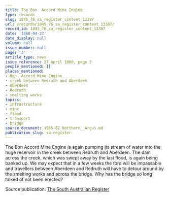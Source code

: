 ```yaml
---
title: The Bon  Accord Mine Engine
type: records
slug: 1845_76_sa_register_content_13387
url: /records/1845_76_sa_register_content_13387/
record_id: 1845_76_sa_register_content_13387
date: '1860-04-27'
date_display: null
volume: null
issue_number: null
page: '3'
article_type: news
issue_reference: 27 April 1860, page 3
people_mentioned: []
places_mentioned:
- Bon  Accord Mine Engine
- creek between Redruth and Aberdeen
- Aberdeen
- Redruth
- smelting works
topics:
- infrastructure
- mine
- flood
- transport
- bridge
source_document: 1985-87_Northern__Argus.md
publication_slug: sa-register
---
```


The Bon  Accord Mine Engine is again pumping its stream of water into the huge reservoir in the creek between Redruth and Aberdeen.  The dam across the creek, which was swept away by the last flood, is again being banked up.  We may expect that in a few weeks the ford will be impassable and travellers between Aberdeen and Redruth will have to detour around by the smelting works and across the bridge.  Why has the bridge so long talked of not been erected?

Source publication: [The South Australian Register](/publications/sa-register/)
